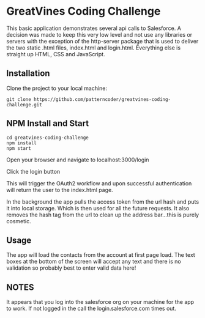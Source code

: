 # GreatVines Coding Challenge

This basic application demonstrates several api calls to Salesforce.  A decision was made to keep this very low level and not use any libraries or servers with the exception of the http-server package that is used to deliver the two static .html files, index.html and login.html.  Everything else is straight up HTML, CSS and JavaScript.

## Installation

Clone the project to your local machine:

```
git clone https://github.com/patterncoder/greatvines-coding-challenge.git 
```

## NPM Install and Start
```
cd greatvines-coding-challenge
npm install
npm start
```

Open your browser and navigate to localhost:3000/login

Click the login button

This will trigger the OAuth2 workflow and upon successful authentication will return the user to the index.html page.

In the background the app pulls the access token from the url hash and puts it into local storage.  Which is then used for all the future requests.  It also removes the hash tag from the url to clean up the address bar...this is purely cosmetic.

## Usage

The app will load the contacts from the account at first page load.  The text boxes at the bottom of the screen will accept any text and there is no validation so probably best to enter valid data here!

## NOTES

It appears that you log into the salesforce org on your machine for the app to work.  If not logged in the call the login.salesforce.com times out.  






